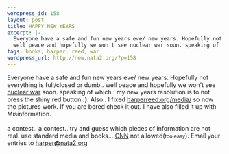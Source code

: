 ```yaml
--- 
wordpress_id: 158
layout: post
title: HAPPY NEW YEARS
excerpt: |-
  Everyone have a safe and fun new years eve/ new years. Hopefully not everything is full/closed or dumb.. 
  well peace and hopefully we won't see nuclear war soon. speaking of  which.. my new years resolution is to not press the shiny red button :). Also.. I fixed harperreed.org/media/ so now the pictures wor...
tags: books, harper, reed, war
wordpress_url: http://new.nata2.org/?p=158
---
```

Everyone have a safe and fun new years eve/ new years. Hopefully not everything is full/closed or dumb.. 
well peace and hopefully we won't see <a href="http://www.ippnw.org/">nuclear war</a> soon. speaking of  which.. my new years resolution is to not press the shiny red button <b>:)</b>. Also.. I fixed <a href="http://www.harperreed.org/media">harperreed.org/media/</a> so now the pictures work. If you are bored check it out. I have also filled it up with Misinformation. <br/><br/> a contest.. a contest.. try and guess which pieces of information are not real. use standard media and books... <a href="http://www.cnn.com">CNN</a> not allowed(<small>too easy</small>). Email your entries to <a href="mailto:harper@nata2.org">harper<b>@</b>nata2.org </a>
